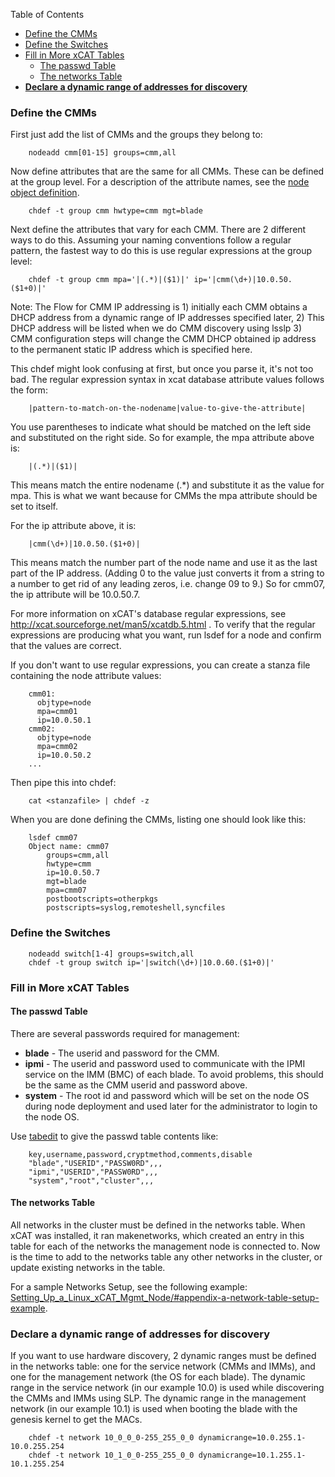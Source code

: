 <!-- START doctoc generated TOC please keep comment here to allow auto update -->
<!-- DON'T EDIT THIS SECTION, INSTEAD RE-RUN doctoc TO UPDATE -->
Table of Contents

- [Define the CMMs](#define-the-cmms)
- [Define the Switches](#define-the-switches)
- [Fill in More xCAT Tables](#fill-in-more-xcat-tables)
  - [The passwd Table](#the-passwd-table)
  - [The networks Table](#the-networks-table)
- [**Declare a dynamic range of addresses for discovery**](#declare-a-dynamic-range-of-addresses-for-discovery)

<!-- END doctoc generated TOC please keep comment here to allow auto update -->


### Define the CMMs

First just add the list of CMMs and the groups they belong to: 

~~~~    
    nodeadd cmm[01-15] groups=cmm,all
~~~~    

Now define attributes that are the same for all CMMs. These can be defined at the group level. For a description of the attribute names, see the [node object definition](http://xcat.sourceforge.net/man7/node.7.html). 

~~~~    
    chdef -t group cmm hwtype=cmm mgt=blade 
~~~~    

Next define the attributes that vary for each CMM. There are 2 different ways to do this. Assuming your naming conventions follow a regular pattern, the fastest way to do this is use regular expressions at the group level: 
 
~~~~   
    chdef -t group cmm mpa='|(.*)|($1)|' ip='|cmm(\d+)|10.0.50.($1+0)|'
~~~~    

Note: The Flow for CMM IP addressing is 1) initially each CMM obtains a DHCP address from a dynamic range of IP addresses specified later, 2) This DHCP address will be listed when we do CMM discovery using lsslp 3) CMM configuration steps will change the CMM DHCP obtained ip address to the permanent static IP address which is specified here. 

This chdef might look confusing at first, but once you parse it, it's not too bad. The regular expression syntax in xcat database attribute values follows the form: 
 
~~~~   
    |pattern-to-match-on-the-nodename|value-to-give-the-attribute|
~~~~    

You use parentheses to indicate what should be matched on the left side and substituted on the right side. So for example, the mpa attribute above is: 

~~~~    
    |(.*)|($1)|
~~~~    

This means match the entire nodename (.*) and substitute it as the value for mpa. This is what we want because for CMMs the mpa attribute should be set to itself. 

For the ip attribute above, it is: 
  
~~~~  
    |cmm(\d+)|10.0.50.($1+0)|
~~~~    

This means match the number part of the node name and use it as the last part of the IP address. (Adding 0 to the value just converts it from a string to a number to get rid of any leading zeros, i.e. change 09 to 9.) So for cmm07, the ip attribute will be 10.0.50.7. 

For more information on xCAT's database regular expressions, see http://xcat.sourceforge.net/man5/xcatdb.5.html . To verify that the regular expressions are producing what you want, run lsdef for a node and confirm that the values are correct. 

If you don't want to use regular expressions, you can create a stanza file containing the node attribute values: 

~~~~    
    cmm01:
      objtype=node
      mpa=cmm01
      ip=10.0.50.1
    cmm02:
      objtype=node
      mpa=cmm02
      ip=10.0.50.2
    ...
~~~~    

Then pipe this into chdef: 
 
~~~~   
    cat <stanzafile> | chdef -z
~~~~    

When you are done defining the CMMs, listing one should look like this: 
 
~~~~   
    lsdef cmm07
    Object name: cmm07
        groups=cmm,all
        hwtype=cmm
        ip=10.0.50.7
        mgt=blade
        mpa=cmm07
        postbootscripts=otherpkgs
        postscripts=syslog,remoteshell,syncfiles
~~~~    

### Define the Switches
  
~~~~  
    nodeadd switch[1-4] groups=switch,all
    chdef -t group switch ip='|switch(\d+)|10.0.60.($1+0)|'
~~~~    

### Fill in More xCAT Tables

#### The passwd Table

There are several passwords required for management: 

  * **blade** \- The userid and password for the CMM. 
  * **ipmi** \- The userid and password used to communicate with the IPMI service on the IMM (BMC) of each blade. To avoid problems, this should be the same as the CMM userid and password above. 
  * **system** \- The root id and password which will be set on the node OS during node deployment and used later for the administrator to login to the node OS. 

Use [tabedit](http://xcat.sourceforge.net/man8/tabedit.8.html) to give the passwd table contents like: 
   
~~~~ 
    key,username,password,cryptmethod,comments,disable
    "blade","USERID","PASSW0RD",,,
    "ipmi","USERID","PASSW0RD",,,
    "system","root","cluster",,,
~~~~    

#### The networks Table

All networks in the cluster must be defined in the networks table. When xCAT was installed, it ran makenetworks, which created an entry in this table for each of the networks the management node is connected to. Now is the time to add to the networks table any other networks in the cluster, or update existing networks in the table. 

For a sample Networks Setup, see the following example: [Setting_Up_a_Linux_xCAT_Mgmt_Node/#appendix-a-network-table-setup-example](Setting_Up_a_Linux_xCAT_Mgmt_Node/#appendix-a-network-table-setup-example).

### **Declare a dynamic range of addresses for discovery**

If you want to use hardware discovery, 2 dynamic ranges must be defined in the networks table: one for the service network (CMMs and IMMs), and one for the management network (the OS for each blade). The dynamic range in the service network (in our example 10.0) is used while discovering the CMMs and IMMs using SLP. The dynamic range in the management network (in our example 10.1) is used when booting the blade with the genesis kernel to get the MACs. 

~~~~    
    chdef -t network 10_0_0_0-255_255_0_0 dynamicrange=10.0.255.1-10.0.255.254
    chdef -t network 10_1_0_0-255_255_0_0 dynamicrange=10.1.255.1-10.1.255.254
~~~~   